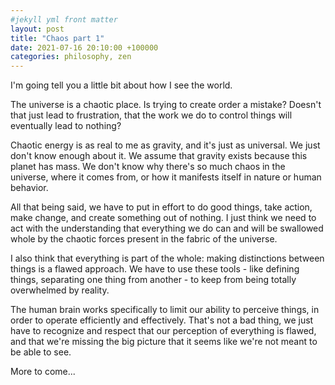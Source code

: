 ```yaml
---
#jekyll yml front matter
layout: post
title: "Chaos part 1"
date: 2021-07-16 20:10:00 +100000
categories: philosophy, zen
---
```


I'm going tell you a little bit about how I see the world.

The universe is a chaotic place. Is trying to create order a mistake? Doesn't that just lead to frustration, that the work we do to control things will eventually lead to nothing?

Chaotic energy is as real to me as gravity, and it's just as universal. We just don't know enough about it. We assume that gravity exists because this planet has mass. We don't know why there's so much chaos in the universe, where it comes from, or how it manifests itself in nature or human behavior.

All that being said, we have to put in effort to do good things, take action, make change, and create something out of nothing. I just think we need to act with the understanding that everything we do can and will be swallowed whole by the chaotic forces present in the fabric of the universe.

I also think that everything is part of the whole: making distinctions between things is a flawed approach. We have to use these tools - like defining things, separating one thing from another - to keep from being totally overwhelmed by reality.

The human brain works specifically to limit our ability to perceive things, in order to operate efficiently and effectively. That's not a bad thing, we just have to recognize and respect that our perception of everything is flawed, and that we're missing the big picture that it seems like we're not meant to be able to see.


More to come...

